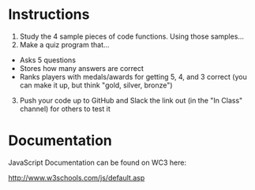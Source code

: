 # Instructions

1. Study the 4 sample pieces of code functions. Using those samples...
2. Make a quiz program that...
  * Asks 5 questions
  * Stores how many answers are correct
  * Ranks players with medals/awards for getting 5, 4, and 3 correct (you can make it up, but think "gold, silver, bronze")
3. Push your code up to GitHub and Slack the link out (in the "In Class" channel) for others to test it

# Documentation

JavaScript Documentation can be found on WC3 here:

http://www.w3schools.com/js/default.asp
